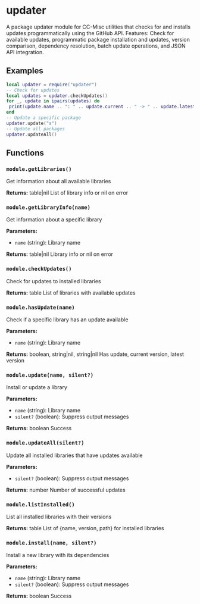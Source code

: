 # updater

A package updater module for CC-Misc utilities that checks for and installs updates programmatically using the GitHub API. Features: Check for available updates, programmatic package installation and updates, version comparison, dependency resolution, batch update operations, and JSON API integration.

## Examples

```lua
local updater = require("updater")
-- Check for updates
local updates = updater.checkUpdates()
for _, update in ipairs(updates) do
 print(update.name .. ": " .. update.current .. " -> " .. update.latest)
end
-- Update a specific package
updater.update("s")
-- Update all packages
updater.updateAll()
```

## Functions

### `module.getLibraries()`

Get information about all available libraries

**Returns:** table|nil List of library info or nil on error

### `module.getLibraryInfo(name)`

Get information about a specific library

**Parameters:**

- `name` (string): Library name

**Returns:** table|nil Library info or nil on error

### `module.checkUpdates()`

Check for updates to installed libraries

**Returns:** table List of libraries with available updates

### `module.hasUpdate(name)`

Check if a specific library has an update available

**Parameters:**

- `name` (string): Library name

**Returns:** boolean, string|nil, string|nil Has update, current version, latest version

### `module.update(name, silent?)`

Install or update a library

**Parameters:**

- `name` (string): Library name
- `silent?` (boolean): Suppress output messages

**Returns:** boolean Success

### `module.updateAll(silent?)`

Update all installed libraries that have updates available

**Parameters:**

- `silent?` (boolean): Suppress output messages

**Returns:** number Number of successful updates

### `module.listInstalled()`

List all installed libraries with their versions

**Returns:** table List of {name, version, path} for installed libraries

### `module.install(name, silent?)`

Install a new library with its dependencies

**Parameters:**

- `name` (string): Library name
- `silent?` (boolean): Suppress output messages

**Returns:** boolean Success

